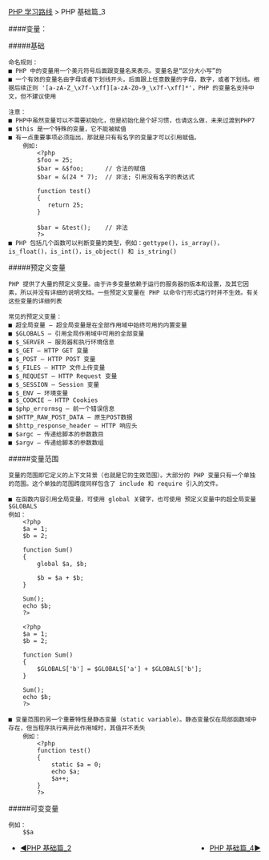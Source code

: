 <p class="lead">
    <a href="http://study.utan.com/PHP/学习路线">PHP 学习路线</a> > PHP 基础篇_3
</p>

####变量：
      
#####基础
    
    命名规则：
    ■ PHP 中的变量用一个美元符号后面跟变量名来表示。变量名是“区分大小写”的
    ■ 一个有效的变量名由字母或者下划线开头，后面跟上任意数量的字母，数字，或者下划线。根据后续正则 '[a-zA-Z_\x7f-\xff][a-zA-Z0-9_\x7f-\xff]*'，PHP 的变量名支持中文，但不建议使用
    
    注意：
    ■ PHP中虽然变量可以不需要初始化，但是初始化是个好习惯，也请这么做，未来过渡到PHP7
    ■ $this 是一个特殊的变量，它不能被赋值
    ■ 有一点重要事项必须指出，那就是只有有名字的变量才可以引用赋值。 
        例如:
            <?php
            $foo = 25;
            $bar = &$foo;      // 合法的赋值
            $bar = &(24 * 7);  // 非法; 引用没有名字的表达式

            function test()
            {
               return 25;
            }

            $bar = &test();    // 非法
            ?> 
    ■ PHP 包括几个函数可以判断变量的类型，例如：gettype()，is_array()，is_float()，is_int()，is_object() 和 is_string()

#####预定义变量

    PHP 提供了大量的预定义变量。由于许多变量依赖于运行的服务器的版本和设置，及其它因素，所以并没有详细的说明文档。一些预定义变量在 PHP 以命令行形式运行时并不生效。有关这些变量的详细列表

    常见的预定义变量：
    ■ 超全局变量 — 超全局变量是在全部作用域中始终可用的内置变量
    ■ $GLOBALS — 引用全局作用域中可用的全部变量
    ■ $_SERVER — 服务器和执行环境信息
    ■ $_GET — HTTP GET 变量
    ■ $_POST — HTTP POST 变量
    ■ $_FILES — HTTP 文件上传变量
    ■ $_REQUEST — HTTP Request 变量
    ■ $_SESSION — Session 变量
    ■ $_ENV — 环境变量
    ■ $_COOKIE — HTTP Cookies
    ■ $php_errormsg — 前一个错误信息
    ■ $HTTP_RAW_POST_DATA — 原生POST数据
    ■ $http_response_header — HTTP 响应头
    ■ $argc — 传递给脚本的参数数目
    ■ $argv — 传递给脚本的参数数组

#####变量范围

    变量的范围即它定义的上下文背景（也就是它的生效范围）。大部分的 PHP 变量只有一个单独的范围。这个单独的范围跨度同样包含了 include 和 require 引入的文件。
    
    ■ 在函数内容引用全局变量，可使用 global 关键字，也可使用 预定义变量中的超全局变量 $GLOBALS
    例如：
        <?php
        $a = 1;
        $b = 2;

        function Sum()
        {
            global $a, $b;

            $b = $a + $b;
        }

        Sum();
        echo $b;
        ?> 

        <?php
        $a = 1;
        $b = 2;

        function Sum()
        {
            $GLOBALS['b'] = $GLOBALS['a'] + $GLOBALS['b'];
        }

        Sum();
        echo $b;
        ?> 
        
    ■ 变量范围的另一个重要特性是静态变量（static variable）。静态变量仅在局部函数域中存在，但当程序执行离开此作用域时，其值并不丢失
        例如：
            <?php
            function test()
            {
                static $a = 0;
                echo $a;
                $a++;
            }
            ?> 

#####可变变量
    
    例如：
        $$a


<ul class="pager">
    <li style="float: left;"><a href="http://study.utan.com/PHP/基础篇_2">◀PHP 基础篇_2</a></li>            
    <li style="float: right;"><a href="http://study.utan.com/PHP/基础篇_4">PHP 基础篇_4▶</a></li>
</ul>
